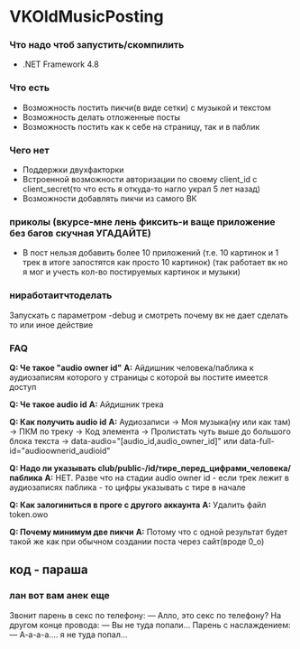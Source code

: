 ﻿# VKOldMusicPosting

### Что надо чтоб запустить/скомпилить
- .NET Framework 4.8

### Что есть
- Возможность постить пикчи(в виде сетки) с музыкой и текстом
- Возможность делать отложенные посты
- Возможность постить как к себе на страницу, так и в паблик

### Чего нет
- Поддержки двухфакторки
- Встроенной возможности авторизации по своему client_id с client_secret(то что есть я откуда-то нагло украл 5 лет назад)
- Возможности добавлять пикчи из самого ВК

### приколы (вкурсе-мне лень фиксить-и ваще приложение без багов скучная УГАДАЙТЕ)
- В пост нельзя добавить более 10 приложений (т.е. 10 картинок и 1 трек в итоге запостятся как просто 10 картинок) (так работает вк но я мог и учесть кол-во постируемых картинок и музыки)

### ниработаитчтоделать
Запускать с параметром -debug и смотреть почему вк не дает сделать то или иное действие

### FAQ
**Q: Че такое "audio owner id"**
**A:** Айдишник человека/паблика к аудиозаписям которого у страницы с которой вы постите имеется доступ

**Q: Че такое audio id**
**A:** Айдишник трека

**Q: Как получить audio id**
**A:** Аудиозаписи -> Моя музыка(ну или как там) -> ПКМ по треку -> Код элемента -> Пролистать чуть выше до большого блока текста -> data-audio="[audio_id,audio_owner_id]" или data-full-id="audioownerid_audioid"

**Q: Надо ли указывать club/public-/id/тире_перед_цифрами_человека/паблика**
**A:** НЕТ. Разве что на стадии audio owner id - если трек лежит в аудиозаписях паблика - то цифры указывать с тире в начале

**Q: Как залогиниться в проге с другого аккаунта**
**A:** Удалить файл token.owo

**Q: Почему минимум две пикчи**
**A:** Потому что с одной результат будет такой же как при обычном создании поста через сайт(вроде 0_о)

## код - параша

### лан вот вам анек еще
Звонит парень в cекc по телефону:
— Алло, это cекc по телефону?
На другом конце провода:
— Вы не туда попали...
Парень с наслаждением:
— А-а-а-а.... я не туда попал...